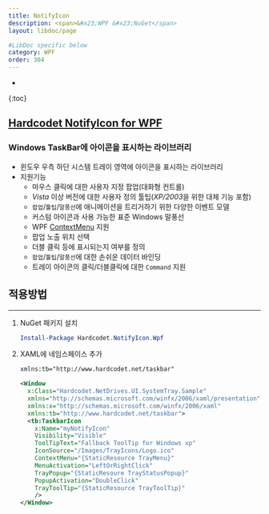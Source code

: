 ```yaml
---
title: NotifyIcon
description: <span>&#x23;WPF &#x23;NuGet</span>
layout: libdoc/page

#LibDoc specific below
category: WPF
order: 304
---
```

* 
{:toc}

## [Hardcodet NotifyIcon for WPF](https://github.com/hardcodet/wpf-notifyicon)
### Windows TaskBar에 아이콘을 표시하는 라이브러리

* 윈도우 우측 하단 시스템 트레이 영역에 아이콘을 표시하는 라이브러리
* 지원기능
  * 마우스 클릭에 대한 사용자 지정 팝업(대화형 컨트롤)
  * *Vista* 이상 버전에 대한 사용자 정의 툴팁(*XP/2003*을 위한 대체 기능 포함)
  * `팝업`/`툴팁`/`말풍선`에 애니메이션을 트리거하기 위한 다양한 이벤트 모델
  * 커스텀 아이콘과 사용 가능한 표준 Windows 말풍선
  * WPF [ContextMenu](https://learn.microsoft.com/ko-kr/dotnet/desktop/wpf/controls/contextmenu-overview?view=netframeworkdesktop-4.8&viewFallbackFrom=netdesktop-8.0) 지원
  * 팝업 노출 위치 선택
  * 더블 클릭 등에 표시되는지 여부를 정의
  * `팝업`/`툴팁`/`말풍선`에 대한 손쉬운 데이터 바인딩
  * 트레이 아이콘의 클릭/더블클릭에 대한 `Command` 지원

  
## 적용방법
---
1. NuGet 패키지 설치
    ```powershell
    Install-Package Hardcodet.NotifyIcon.Wpf
    ```
2. XAML에 네임스페이스 추가
    ```xml
    xmlns:tb="http://www.hardcodet.net/taskbar"
    ```
    ```xml
    <Window
      x:Class="Hardcodet.NetDrives.UI.SystemTray.Sample"
      xmlns="http://schemas.microsoft.com/winfx/2006/xaml/presentation"
      xmlns:x="http://schemas.microsoft.com/winfx/2006/xaml"
      xmlns:tb="http://www.hardcodet.net/taskbar">
      <tb:TaskbarIcon 
        x:Name="myNotifyIcon"
        Visibility="Visible"
        ToolTipText="Fallback ToolTip for Windows xp"
        IconSource="/Images/TrayIcons/Logo.ico"
        ContextMenu="{StaticResource TrayMenu}"
        MenuActivation="LeftOrRightClick"
        TrayPopup="{StaticResoure TrayStatusPopup}"
        PopupActivation="DoubleClick"
        TrayToolTip="{StaticResource TrayToolTip}"
        />
    </Window>    
    ```
